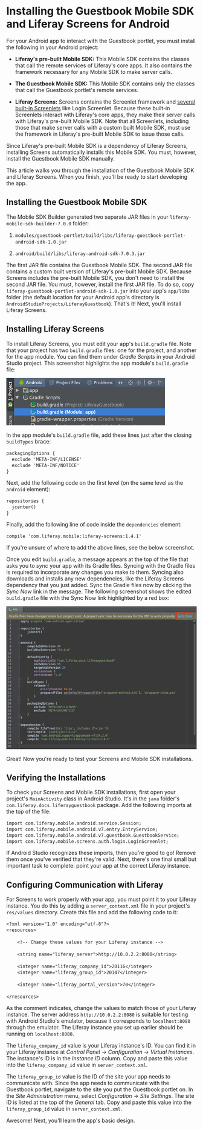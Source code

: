 # Installing the Guestbook Mobile SDK and Liferay Screens for Android [](id=installing-the-guestbook-mobile-sdk-and-liferay-screens-for-android)

For your Android app to interact with the Guestbook portlet, you must install 
the following in your Android project:

- **Liferay's pre-built Mobile SDK:** This Mobile SDK contains the classes that 
  call the remote services of Liferay's core apps. It also contains the 
  framework necessary for any Mobile SDK to make server calls. 

- **The Guestbook Mobile SDK:** This Mobile SDK contains only the classes that 
  call the Guestbook portlet's remote services. 

- **Liferay Screens:** Screens contains the Screenlet framework and 
  [several built-in Screenlets](/develop/reference/-/knowledge_base/7-0/screenlets-in-liferay-screens-for-android) 
  like Login Screenlet. Because these built-in Screenlets interact with 
  Liferay's core apps, they make their server calls with Liferay's pre-built 
  Mobile SDK. Note that all Screenlets, including those that make server calls 
  with a custom built Mobile SDK, must use the framework in Liferay's pre-built 
  Mobile SDK to issue those calls. 

Since Liferay's pre-built Mobile SDK is a dependency of Liferay Screens, 
installing Screens automatically installs this Mobile SDK. You must, however, 
install the Guestbook Mobile SDK manually. 

This article walks you through the installation of the Guestbook Mobile SDK and 
Liferay Screens. When you finish, you'll be ready to start developing the app. 

## Installing the Guestbook Mobile SDK [](id=installing-the-guestbook-mobile-sdk)

The Mobile SDK Builder generated two separate JAR files in your
`liferay-mobile-sdk-builder-7.0.0` folder: 

1. `modules/guestbook-portlet/build/libs/liferay-guestbook-portlet-android-sdk-1.0.jar`

2. `android/build/libs/liferay-android-sdk-7.0.3.jar`

The first JAR file contains the Guestbook Mobile SDK. The second JAR file 
contains a custom built version of Liferay's pre-built Mobile SDK. Because 
Screens includes the pre-built Mobile SDK, you don't need to install the second 
JAR file. You must, however, install the first JAR file. To do so, copy 
`liferay-guestbook-portlet-android-sdk-1.0.jar` into your app's `app/libs` 
folder (the default location for your Android app's directory is 
`AndroidStudioProjects/LiferayGuestbook`). That's it! Next, you'll install 
Liferay Screens. 

## Installing Liferay Screens [](id=installing-liferay-screens)

To install Liferay Screens, you must edit your app's `build.gradle` file. Note 
that your project has two `build.gradle` files: one for the project, and another 
for the app module. You can find them under *Gradle Scripts* in your Android 
Studio project. This screenshot highlights the app module's `build.gradle` file: 

![Figure 1: The app module's `build.gradle` file.](../../../images/android-build-gradle-app-module.png)

In the app module's `build.gradle` file, add these lines just after the closing 
`buildTypes` brace: 

    packagingOptions {
      exclude 'META-INF/LICENSE'
      exclude 'META-INF/NOTICE'
    }

Next, add the following code on the first level (on the same level as the
`android` element): 

    repositories {
      jcenter()
    }

Finally, add the following line of code inside the `dependencies` element: 

    compile 'com.liferay.mobile:liferay-screens:1.4.1'

If you're unsure of where to add the above lines, see the below screenshot. 

Once you edit `build.gradle`, a message appears at the top of the file that asks 
you to *sync* your app with its Gradle files. Syncing with the Gradle files is 
required to incorporate any changes you make to them. Syncing also downloads and 
installs any new dependencies, like the Liferay Screens dependency that you just
added. Sync the Gradle files now by clicking the *Sync Now* link in the message.
The following screenshot shows the edited `build.gradle` file with the Sync Now
link highlighted by a red box: 

![Figure 2: After editing the app module's `build.gradle` file, click *Sync Now* to incorporate the changes in your app.](../../../images/android-build-gradle-sync.png)
 
Great! Now you're ready to test your Screens and Mobile SDK installations. 

## Verifying the Installations [](id=verifying-the-installations)

To check your Screens and Mobile SDK installations, first open your project's 
`MainActivity` class in Android Studio. It's in the `java` folder's
`com.liferay.docs.liferayguestbook` package. Add the following imports at the 
top of the file: 

    import com.liferay.mobile.android.service.Session;
    import com.liferay.mobile.android.v7.entry.EntryService;
    import com.liferay.mobile.android.v7.guestbook.GuestbookService;
    import com.liferay.mobile.screens.auth.login.LoginScreenlet;

If Android Studio recognizes these imports, then you're good to go! Remove them 
once you've verified that they're valid. Next, there's one final small but 
important task to complete: point your app at the correct Liferay instance. 

## Configuring Communication with Liferay [](id=configuring-communication-with-liferay)

For Screens to work properly with your app, you must point it to your Liferay 
instance. You do this by adding a `server_context.xml` file in your project's 
`res/values` directory. Create this file and add the following code to it: 

    <?xml version="1.0" encoding="utf-8"?>
    <resources>

        <!-- Change these values for your Liferay instance -->

        <string name="liferay_server">http://10.0.2.2:8080</string>

        <integer name="liferay_company_id">20116</integer>
        <integer name="liferay_group_id">20147</integer>

        <integer name="liferay_portal_version">70</integer>

    </resources>

As the comment indicates, change the values to match those of your Liferay 
instance. The server address `http://10.0.2.2:8080` is suitable for testing 
with Android Studio's emulator, because it corresponds to `localhost:8080` 
through the emulator. The Liferay instance you set up earlier should be running 
on `localhost:8080`. 

The `liferay_company_id` value is your Liferay instance's ID. You can find it in 
your Liferay instance at *Control Panel* &rarr; *Configuration* &rarr; *Virtual 
Instances*. The instance's ID is in the *Instance ID* column. Copy and paste 
this value into the `liferay_company_id` value in `server_context.xml`. 

The `liferay_group_id` value is the ID of the site your app needs to communicate 
with. Since the app needs to communicate with the Guestbook portlet, navigate to 
the site you put the Guestbook portlet on. In the *Site Administration* menu, 
select *Configuration* &rarr; *Site Settings*. The site ID is listed at the top 
of the *General* tab. Copy and paste this value into the `liferay_group_id` 
value in `server_context.xml`. 

Awesome! Next, you'll learn the app's basic design. 
